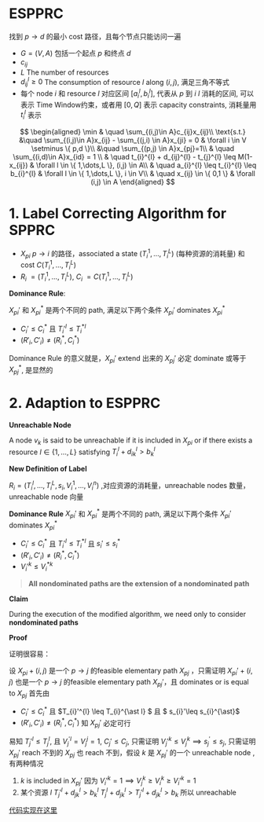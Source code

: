 # ESPPRC

找到 $p\to d$ 的最小 cost 路径，且每个节点只能访问一遍 

- $G=(V,A)$  包括一个起点 $p$ 和终点 $d$
- $c_{ij}$
- $L$ The number of resources  
- $d_{ij}^{l}\geq0$ The consumption of resource $l$ along $(i,j)$, 满足三角不等式 
- 每个 node $i$ 和 resource $l$ 对应区间 $[a_{i}^{l},b_{i}^{l}]$, 代表从 $p$ 到 $i$ $l$ 消耗的区间, 可以表示 Time Window约束，或者用 $[0,Q]$ 表示 capacity constraints, 消耗量用 $t_{i}^{l}$ 表示

$$
\begin{aligned}
	\min & \quad \sum_{(i,j)\in A}c_{ij}x_{ij}\\
	\text{s.t.} &\quad \sum_{(i,j)\in A}x_{ij} - \sum_{(j,i) \in A}x_{ji} = 0 & \forall i \in V \setminus \{ p,d \}\\
	&\quad \sum_{(p,j) \in A}x_{pj}=1\\ 
	& \quad \sum_{(i,d)\in A}x_{id} = 1 \\ 
	& \quad t_{i}^{l} + d_{ij}^{l} - t_{j}^{l} \leq M(1-x_{ij})  & \forall l \in \{ 1,\dots,L \}, (i,j) \in A\\  
	& \quad a_{i}^{l} \leq t_{i}^{l} \leq b_{i}^{l} & \forall l \in \{ 1,\dots,L \}, i \in V\\ 
	& \quad x_{ij} \in \{ 0,1 \} & \forall (i,j) \in A
\end{aligned}
$$


# 1. Label Correcting Algorithm  for SPPRC 

- $X_{pi}$ $p\to i$ 的路径，associated a state $(T_{i}^{1},\dots,T_{i}^{L})$ (每种资源的消耗量) 和 cost $C(T_{i}^{1},\dots,T_{i}^{L})$
- $R_{i}$ $=(T_{i}^{1},\dots,T_{i}^{L})$, $C_{i}$ $=C(T_{i}^{1},\dots,T_{i}^{L})$


**Dominance Rule**:

$X_{pi}'$ 和 $X_{pi}^{\ast}$ 是两个不同的 path, 满足以下两个条件 $X_{pi}'$ dominates $X_{pi}^{\ast}$
- $C_{i}'\leq C_{i}^{*}$ 且 $T_{i}'^{l} \leq T_{i}^{\ast l}$
- $(R'_{i}, C'_{i}) \neq (R^{\ast}_{i},C^{\ast}_{i})$

Dominance Rule 的意义就是，$X_{pi}'$ extend 出来的 $X_{pj}'$ 必定 dominate 或等于 $X_{pj }^{\ast}$, 是显然的




# 2. Adaption to ESPPRC  




**Unreachable Node**


A node $v_{k}$ is said to be unreachable if it is included in $X_{p i}$ or if there exists a resource $l \in \{ 1,\dots,L \}$ satisfying $T_{i}^{l}+d_{ik}^{l} > b_{k}^{l}$ 

**New Definition of Label** 


$R_{i}=(T_{i}^{l},\dots,T_{i}^{L},s_{i},V_{i}^{1},\dots,V_{i}^{n})$ ,对应资源的消耗量，unreachable nodes 数量，unreachable node 向量

**Dominance Rule**
$X_{pi}'$ 和 $X_{p i }^{\ast}$ 是两个不同的 path, 满足以下两个条件 $X_{p i}'$ dominates $X_{pi}^{\ast}$
- $C_{i}'\leq C_{i}^{\ast}$ 且 $T_{i}'^{l} \leq T_{i}^{\ast l}$ 且 $s_{i}'\leq s_{i}^{\ast}$
- $(R'_{i}, C'_{i})\neq (R^{\ast}_{i},C^{\ast}_{i})$
- $V_{i}'^{k}\leq V_{i}^{\ast k}$

>**All nondominated paths are the extension of a nondominated path**

**Claim** 

During the execution of the modified algorithm, we need only to consider **nondominated paths** 

**Proof**


证明很容易：

设 $X_{p i}+(i,j)$ 是一个 $p\to j$ 的feasible elementary path $X_{pj}$ ，只需证明 $X_{p i}'+(i,j)$ 也是一个 $p\to j$ 的feasible elementary path $X_{pj}'$，且 dominates or is equal to $X_{pj}$
首先由
- $C_{i}'\leq C_{i}^{\ast}$ 且 $T_{i}'^{l} \leq T_{i}^{\ast l} $ 且 $ s_{i}'\leq s_{i}^{\ast}$
- $(R'_{i}, C'_{i})\neq (R^{*}_{i},C^{\ast}_{i})$
知 $X_{pj}'$ 必定可行

易知 $T_{j}'^{l} \leq T_{j}^{l}$, 且 $V_{j}^{'l}=V_{j}^{j}=1$, $C_{j}'\leq C_{j}$, 只需证明 $V_{j}'^{k}\leq V_{j}^k\implies s_{j}^{'}\leq s_{j}$, 只需证明 $X_{p j}'$ reach 不到的 $X_{pj}$ 也 reach 不到，假设 $k$ 是 $X_{pj}'$ 的一个 unreachable node ,有两种情况
1. $k$ is included in $X_{pj}'$  因为 $V_{i}'^{k}=1\implies V_{j}^{k}\geq V_{i}^{k} \geq V_{i}'^{k}=1$
2. 某个资源 $l$ $T_{j}'^{l} + d_{jk}^{l}  >b_{k}^{l}$  $T_{j}^{l} + d_{jk}^{l} >T_{j}'^{l} +d_{jk}^{l}>b_{k}$ 所以 unreachable 

[代码实现在这里](ESPPRC.py)
